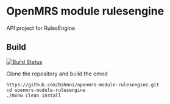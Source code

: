 # OpenMRS module rulesengine

API project for RulesEngine

## Build

[![Build Status](https://travis-ci.org/Bahmni/openmrs-module-rulesengine.svg?branch=master)](https://travis-ci.org/Bahmni/openmrs-module-rulesengine)


Clone the repository and build the omod
   
    https://github.com/Bahmni/openmrs-module-rulesengine.git
    cd openmrs-module-rulesengine
    ./mvnw clean install
    
